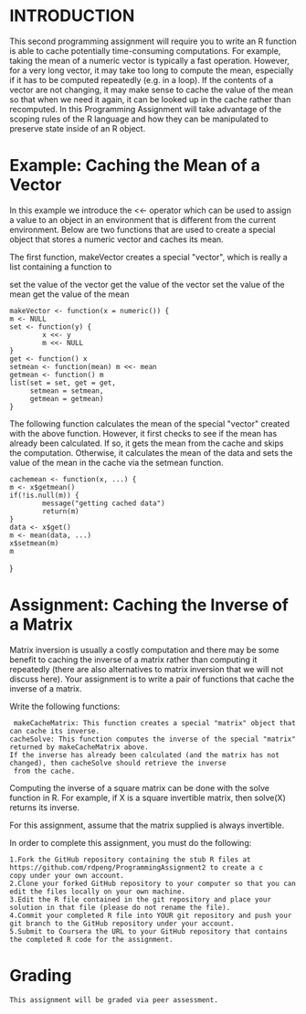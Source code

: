  # INTRODUCTION
This second programming assignment will require you to write an R function is able to cache potentially time-consuming computations. For example, taking the mean of a numeric vector is typically a fast operation. However, for a very long vector, it may take too long to compute the mean, especially if it has to be computed repeatedly (e.g. in a loop). If the contents of a vector are not changing, it may make sense to cache the value of the mean so that when we need it again, it can be looked up in the cache rather than recomputed. In this Programming Assignment will take advantage of the scoping rules of the R language and how they can be manipulated to preserve state inside of an R object.

# Example: Caching the Mean of a Vector
In this example we introduce the <<- operator which can be used to assign a value to an object in an environment that is different from the current environment. Below are two functions that are used to create a special object that stores a numeric vector and caches its mean.

The first function, makeVector creates a special "vector", which is really a list containing a function to

set the value of the vector get the value of the vector set the value of the mean get the value of the mean

	makeVector <- function(x = numeric()) {
    m <- NULL
    set <- function(y) {
            x <<- y
            m <<- NULL
    }
    get <- function() x
    setmean <- function(mean) m <<- mean
    getmean <- function() m
    list(set = set, get = get,
         setmean = setmean,
         getmean = getmean)
    }
The following function calculates the mean of the special "vector" created with the above function. However, it first checks to see if the mean has already been calculated. If so, it gets the mean from the cache and skips the computation. Otherwise, it calculates the mean of the data and sets the value of the mean in the cache via the setmean function.

    cachemean <- function(x, ...) {
    m <- x$getmean()
    if(!is.null(m)) {
            message("getting cached data")
            return(m)
    }
    data <- x$get()
    m <- mean(data, ...)
    x$setmean(m)
    m
}

# Assignment: Caching the Inverse of a Matrix
Matrix inversion is usually a costly computation and there may be some benefit to caching the inverse of a matrix rather than computing it repeatedly (there are also alternatives to matrix inversion that we will not discuss here). Your assignment is to write a pair of functions that cache the inverse of a matrix.

Write the following functions:

     makeCacheMatrix: This function creates a special "matrix" object that can cache its inverse.
    cacheSolve: This function computes the inverse of the special "matrix" returned by makeCacheMatrix above.
    If the inverse has already been calculated (and the matrix has not changed), then cacheSolve should retrieve the inverse   
     from the cache.
Computing the inverse of a square matrix can be done with the solve function in R. For example, if X is a square invertible matrix, then solve(X) returns its inverse.

For this assignment, assume that the matrix supplied is always invertible.

In order to complete this assignment, you must do the following:

    1.Fork the GitHub repository containing the stub R files at https://github.com/rdpeng/ProgrammingAssignment2 to create a c 
    copy under your own account.
    2.Clone your forked GitHub repository to your computer so that you can edit the files locally on your own machine.
    3.Edit the R file contained in the git repository and place your solution in that file (please do not rename the file).
    4.Commit your completed R file into YOUR git repository and push your git branch to the GitHub repository under your account.
    5.Submit to Coursera the URL to your GitHub repository that contains the completed R code for the assignment.
  # Grading
    This assignment will be graded via peer assessment.
